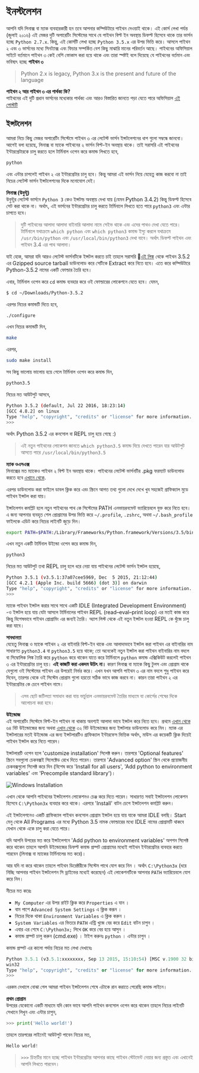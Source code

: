 # ইনস্টলেশন

আপনি যদি লিনাক্স বা ম্যাক ব্যবহারকারী হন তবে আপনার কম্পিউটারে পাইথন দেওয়াই থাকে। এই কোর্স লেখা পর্যন্ত \(জুলাই ২০১৬\) এই মেজর দুটি অপারেটিং সিস্টেমের সাথে যে পাইথন বিল্ট ইন অবস্থায় ডিফল্ট হিসেবে থাকে তার ভার্সন হচ্ছে `Python 2.7.x`. কিন্তু, এই কোর্সটি লেখা হচ্ছে `Python 3.5.x` এর উপর ভিত্তি করে। আসলে পাইথন ২ এবং ৩ ভার্সনের মধ্যে সিনট্যাক্স এবং ফিচার সম্পর্কিত বেশ কিছু মাঝারি মানের পরিবর্তন আছে। পাইথনের অফিসিয়াল সাইটে বর্তমানে পাইথন ৩ কেই বেশি ফোকাস করা হয়ে থাকে এবং তারা স্পষ্টই বলে দিয়েছে যে পাইথনের বর্তমান এবং ভবিষ্যৎ হচ্ছে **পাইথন ৩**

> Python 2.x is legacy, Python 3.x is the present and future of the language

**পাইথন ২ আর পাইথন ৩ এর পার্থক্য কি?**  
পাইথনের এই দুটি প্রধান ভার্সনের মধ্যেকার পার্থক্য এবং আরও বিস্তারিত জানতে পড়া যেতে পারে অফিসিয়াল [এই পোস্টটি](https://wiki.python.org/moin/Python2orPython3)

## ইন্সটলেশন

আমরা নিচে কিছু মেজর অপারেটিং সিস্টেমে পাইথন ৩ এর লেটেস্ট ভার্সন ইন্সটলেশনের ধাপ গুলো সম্বন্ধে জানবো। আগেই বলা হয়েছে, লিনাক্স বা ম্যাকে পাইথনের ২ ভার্সন বিল্ট-ইন অবস্থায় থাকে। তাই সরাসরি এই পাইথনের ইন্টারপ্রেটারকে চালু করতে হলে টার্মিনাল ওপেন করে কমান্ড লিখতে হবে,

```bash
python
```

এবং এন্টার চাপলেই পাইথন ২ এর ইন্টারপ্রেটার চালু হবে। কিন্তু আমরা এই ভার্সন নিয়ে যেহেতু কাজ করবো না তাই নিচের লেটেস্ট ভার্সন ইন্সটলেশনের দিকে মনোযোগ দেই।

**লিনাক্স \(উবুন্টু\)**  
উবুন্টুর লেটেস্ট ভার্সনে `Python 3` কেও ইন্সটল্ড অবস্থায় দেখা যায় \(যেমন Python 3.4.2\) কিন্তু ডিফল্ট হিসেবে সেট করা থাকে না। অর্থাৎ, এই ভার্সনের ইন্টারপ্রেটার চালু করতে টার্মিনালে লিখতে হতে পারে `python3` এবং এন্টার চাপতে হবে।

> দুটি পাইথনের আলাদা আলাদা বাইনারি আলাদা নামে সেইভ থাকে এবং এদের পাথও দেখা যেতে পারে। টার্মিনালে যথাক্রমে `which python` এবং `which python3` কমান্ড ইস্যু করলে যথাক্রমে `/usr/bin/python` এবং `/usr/local/bin/python3` দেখা যাবে। অর্থাৎ ডিফল্ট পাইথন এবং পাইথন 3.4 এর পাথ আলাদা।

যাই হোক, আমরা যদি আরও লেটেস্ট ভার্সনটিকে ইন্সটল করতে চাই তাহলে সরাসরি [এই লিঙ্ক](https://www.python.org/ftp/python/3.5.2/Python-3.5.2.tgz) থেকে পাইথন 3.5.2 এর Gzipped source tarball ডাউনলোড করে সেটিকে Extract করে নিতে হবে। এতে করে কম্পিউটারে Python-3.5.2 নামের একটি ফোল্ডার তৈরি হবে।

এবার, টার্মিনাল ওপেন করে `cd` কমান্ড ব্যবহার করে ওই ফোল্ডারের লোকেশনে যেতে হবে। যেমন,

```bash
$ cd ~/Downloads/Python-3.5.2
```

এরপর নিচের কমান্ডটি দিতে হবে,

```bash
./configure
```

এখন নিচের কমান্ডটি দিন,

```bash
make
```

এরপর,

```bash
sudo make install
```

সব কিছু ভালোয় ভালোয় হয়ে গেলে টার্মিনাল ওপেন করে কমান্ড দিন,

```bash
python3.5
```

নিচের মত আউটপুট আসবে,

```bash
Python 3.5.2 (default, Jul 22 2016, 18:23:14)
[GCC 4.8.2] on linux
Type "help", "copyright", "credits" or "license" for more information.
>>>
```

অর্থাৎ Python 3.5.2 এর কনসোল বা REPL চালু হয়ে গেছে :\)

> এই নতুন পাইথনের লোকেশন জানতে `which python3.5` কমান্ড দিয়ে দেখতে পারেন যার আউটপুট আসতে পারে `/usr/local/bin/python3.5`

  
 **ম্যাক ওএসএক্স**  
লিনাক্সের মত ম্যাকেও পাইথন ২ বিল্ট ইন অবস্থায় থাকে। পাইথনের লেটেস্ট ভার্সনটির .pkg ফরম্যাট ডাউনলোড করতে হবে [এখানে থেকে](https://www.python.org/ftp/python/3.5.2/python-3.5.2-macosx10.6.pkg).

এরপর ডাউনলোড করা ফাইলে ডাবল ক্লিক করে এবং স্ক্রিনে আগত তথ্য গুলো দেখে দেখে খুব সহজেই গ্রাফিক্যাল মুডে পাইথন ইন্সটল করা যায়।

ইন্সটলেশন কমপ্লিট হলে নতুন পাইথনের পাথ কে সিস্টেমের PATH এনভায়রনমেন্ট ভ্যারিয়েবলে যুক্ত করে নিতে হবে। এ জন্য আপনার ব্যবহৃত শেল প্রোগ্রামের উপর ভিত্তি করে `~/.profile`, `.zshrc`, অথবা `~/.bash_profile` ফাইলকে এডিট করে নিচের লাইনটি জুড়ে দিন।

```bash
export PATH=$PATH:/Library/Frameworks/Python.framework/Versions/3.5/bin/python3
```

এখন নতুন একটি টার্মিনাল উইন্ডো ওপেন করে কমান্ড দিন,

```python
python3
```

নিচের মত আউটপুট তথা REPL চালু হলে ধরে নেয়া যায় পাইথনের লেটেস্ট ভার্সন ইন্সটল হয়েছে,

```bash
Python 3.5.1 (v3.5.1:37a07cee5969, Dec  5 2015, 21:12:44)
[GCC 4.2.1 (Apple Inc. build 5666) (dot 3)] on darwin
Type "help", "copyright", "credits" or "license" for more information.
>>>
```

ম্যাকে পাইথন ইন্সটল করার সাথে সাথে একটি IDLE \(Integrated Development Environment\) -ও ইন্সটল হয়ে যায় যেটা আসলে টার্মিনালের পাইথন REPL \(read–eval–print loop\) এর মতই কাজ করে কিন্তু বিশেষভাবে পাইথন প্রোগ্রামিং এর জন্যই তৈরি। অ্যাপ লিস্ট থেকে এই নতুন ইন্সটল হওয়া REPL কে খুঁজে চালু করা যাবে।

**সাবধানতা**  
যেহেতু লিনাক্স ও ম্যাকে পাইথন ২ এর বাইনারি বিল্ট-ইন থাকে এবং আলাদাভাবে ইন্সটল করা পাইথন এর বাইনারির নাম সাধারণত `python3.4` বা `python3.5` হয়ে থাকে; তো অনেকেই নতুন ইন্সটল করা পাইথন বাইনারির নাম বদলে বা সিম্বোলিক লিঙ্ক তৈরি করে `python` করে থাকেন যাতে করে টার্মিনালে `python` কমান্ড এক্সিকিউট করলেই পাইথন ৩ এর ইন্টারপ্রেটার চালু হয়। **এই কাজটি করা একদম উচিৎ না।** কারণ লিনাক্স বা ম্যাকে কিছু টুলস এবং প্রোগ্রাম থাকে যেগুলো ওই সিস্টেমের পাইথন এর উপরেই নির্ভর করে। এখন যখন আপনি পাইথন ৩ এর নাম বদলে শুধু পাইথন করে দিবেন, তারপর থেকে ওই সিস্টেম প্রোগ্রাম গুলো হয়তো সঠিক ভাবে কাজ করবে না। কারন তারা পাইথন ২ এর ইন্টারপ্রেটার কে চেনে পাইথন নামে।

> এসব ছোট জটিলতা সমাধান করা যায় ভার্চুয়াল এনভায়রনমেন্ট তৈরির মাধ্যমে যা কোর্সের শেষের দিকে আলোচনা করা হবে।

**উইন্ডোজ**  
এই অপারেটিং সিস্টেমে বিল্ট-ইন পাইথন না থাকায় অবশ্যই আলাদা ভাবে ইন্সটল করে নিতে হবে। প্রথমে [এখান থেকে](https://www.python.org/ftp/python/3.9.6/python-3.9.6-amd64.exe) ৬৪ বিট উইন্ডোজের জন্য অথবা [এখান থেকে](https://www.python.org/ftp/python/3.9.6/python-3.9.6.exe) ৩২ বিট উইন্ডোজের জন্য ইন্সটলার ডাউনলোড করে নিন। ম্যাক এর ইন্সটলারের মতই উইন্ডোজ এর জন্য ইন্সটলারটিও গ্রাফিক্যাল ইন্টারফেস ভিত্তিক অর্থাৎ, মাউস এর কয়েকটি ক্লিক দিয়েই পাইথন ইন্সটল করে নিতে পারেন।

ইন্সটলারটি ওপেন হলে 'customize installation' সিলেক্ট করুন। তারপরে 'Optional features' স্ক্রিনে সবগুলো চেকবক্সই সিলেক্টেড রেখে দিতে পারেন। তারপরে 'Advanced option' স্ক্রিন থেকে প্রয়োজনীয় চেকবক্সগুলো সিলেক্ট করে দিন \(বিশেষ করে 'Install for all users', 'Add python to environment variables' এবং 'Precompile standard library'\)।

![Windows Installation](.gitbook/assets/windows-installation.png)

এখান থেকে আপনি পাইথনের ইন্সটলেশন লোকেশনও চেঞ্জ করে দিতে পারেন। সাধারণত সবাই ইন্সটলেশন লোকেশন হিসেবে `C:\Python3x` ব্যবহার করে থাকে। এরপরে 'Install' বাটন চেপে ইন্সটলেশন কমপ্লিট করুন।

এই ইন্সটলেশনেও একটি গ্রাফিক্যাল পাইথন কনসোল প্রোগ্রাম ইন্সটল হয়ে যায় যাকে আমরা IDLE বলছি। Start মেনু থেকে All Programs এর মধ্যে Python 3.5 নামক ফোল্ডারের মধ্যে IDLE নামের প্রোগ্রামটি থাকবে যেখান থেকে একে চালু করা যেতে পারে।

যদি আপনি উপরের মত করে ইন্সটলেশনে 'Add python to environment variables' অপশন সিলেক্ট করে থাকেন তাহলে আপনি উইন্ডোজের ডিফল্ট কমান্ড প্রম্পট প্রোগ্রামের মধ্যেই পাইথন ইন্টারপ্রেটার ব্যবহার করতে পারবেন \(লিনাক্স বা ম্যাকের টার্মিনালের মত করে\)।

আর যদি না করে থাকেন তাহলে পাইথন ডিরেক্টরীকে সিস্টেম পাথে যোগ করে নিন । অর্থাৎ `C:\Python3x` \(ধরে নিচ্ছি আপনার পাইথন ইন্সটলেশন সি ড্রাইভের মধ্যেই করেছেন\) এই লোকেশনটিকে আপনার `PATH` ভ্যারিয়েবলে যোগ করে নিন।

নীচের মত করেঃ

* `My Computer` এর উপর রাইট ক্লিক করে `Properties` এ যান ।
* বাম পাশে `Advanced System Settings` এ ক্লিক করূন ।
* নিচের দিকে থাকা `Environment Variables` এ ক্লিক করুন ।
* `System Variables` এর ভিতরে `PATH` এন্ট্রি খুজে বের করে `Edit` বাটন চাপুন ।
* এবার এর শেষে `C:\Python3x;` লিখে `OK` করে বের হয়ে আসুন ।
* কমান্ড প্রম্পট চালু করুন \(cmd.exe\) । টাইপ করুনঃ `python` । এন্টার চাপুন ।

কমান্ড প্রম্পট এর কালো পর্দায় নিচের মত লেখা দেখাবেঃ

```python
Python 3.5.1 (v3.5.1:xxxxxxxx, Sep 13 2015, 15:10:54) [MSC v.1900 32 bit (Intel)] on
win32
Type "help", "copyright", "credits" or "license" for more information.
>>>
```

এরকম দেখালে বোঝা গেল আমরা পাইথন ইন্সটলেশন শেষে এটাকে রান করাতে পেরেছি কমান্ড লাইনে।

**প্রথম প্রোগ্রাম**  
উপরের যেকোনো একটি মাধ্যমে যদি কোন ভাবে আপনি পাইথন কনসোল ওপেন করে থাকেন তাহলে নিচের লাইনটি সেখানে লিখুন এবং এন্টার চাপুন,

```python
>>> print('Hello world!')
```

তাহলে তারপরের লাইনেই আউটপুট পাবেন নিচের মত,

```python
Hello world!
```

> `>>>` চিহ্নটির মানে হচ্ছে পাইথন ইন্টারপ্রেটার আপনার কাছে পাইথন স্টেটমেন্ট নেয়ার জন্য প্রস্তুত এবং এখানেই আপনি লিখতে পারবেন।

